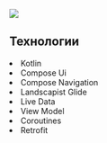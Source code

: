 <a href="https://github.com/evgeny5454/Pandora-Store/raw/master/Images/Pandora%20Store.apk"></a>

<img src="https://github.com/evgeny5454/AppChibbis/blob/master/Screen_Recording_20220619-200033_AppChibbis.gif"/>

<h2><span itemprop="name">Технологии</span> </h2>
<li>Kotlin</li>
<li>Compose Ui</li>
<li>Compose Navigation</li>
<li>Landscapist Glide</li>
<li>Live Data</li>
<li>View Model</li>
<li>Coroutines</li>
<li>Retrofit</li>
